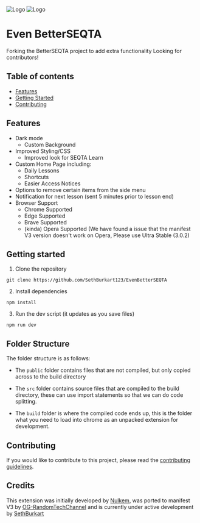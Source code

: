 ![Logo](https://raw.githubusercontent.com/SethBurkart123/BetterThanBetterSeqta/c96edd5956fc11571408310aea98cf7222d6876f/src/icons/betterseqta-light-full.png#gh-dark-mode-only)
![Logo](https://raw.githubusercontent.com/SethBurkart123/BetterThanBetterSeqta/c96edd5956fc11571408310aea98cf7222d6876f/src/icons/betterseqta-dark-full.png#gh-light-mode-only)

# Even BetterSEQTA
Forking the BetterSEQTA project to add extra functionality
Looking for contributors!

## Table of contents
- [Features](#features)
- [Getting Started](#getting-started)
- [Contributing](#contributing)


## Features

* Dark mode
  - Custom Background
* Improved Styling/CSS
  - Improved look for SEQTA Learn
* Custom Home Page including:
  - Daily Lessons
  - Shortcuts
  - Easier Access Notices
* Options to remove certain items from the side menu
* Notification for next lesson (sent 5 minutes prior to lesson end)
* Browser Support
  - Chrome Supported
  - Edge Supported
  - Brave Supported
  - (kinda) Opera Supported (We have found a issue that the manifest V3 version doesn't work on Opera, Please use Ultra Stable (3.0.2)

## Getting started

1. Clone the repository
```
git clone https://github.com/SethBurkart123/EvenBetterSEQTA
```
2. Install dependencies
```
npm install
```
3. Run the dev script (it updates as you save files)
```
npm run dev
```

## Folder Structure

The folder structure is as follows:

- The `public` folder contains files that are not compiled, but only copied across to the build directory

- The `src` folder contains source files that are compiled to the build directory, these can use import statements so that we can do code splitting.

- The `build` folder is where the compiled code ends up, this is the folder what you need to load into chrome as an unpacked extension for development.

## Contributing

If you would like to contribute to this project, please read the [contributing guidelines](CONTRIBUTING.md).

## Credits

This extension was initially developed by [Nulkem](https://github.com/Nulkem/betterseqta), was ported to manifest V3 by [OG-RandomTechChannel](https://github.com/OG-RandomTechChannel) and is currently under active development by [SethBurkart](https://github.com/SethBurkart123)